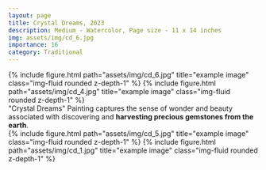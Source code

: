 ```yaml
---
layout: page
title: Crystal Dreams, 2023
description: Medium - Watercolor, Page size - 11 x 14 inches 
img: assets/img/cd_6.jpg
importance: 16
category: Traditional
---
```



<div class="row">
    <div class="col-sm mt-3 mt-md-0">
        {% include figure.html path="assets/img/cd_6.jpg" title="example image" class="img-fluid rounded z-depth-1" %}
        {% include figure.html path="assets/img/cd_4.jpg" title="example image" class="img-fluid rounded z-depth-1" %}
    </div>
    <div class="col-sm mt-3 mt-md-0">
        "Crystal Dreams" Painting captures the sense of wonder and beauty associated with discovering and <b>harvesting precious gemstones from the earth</b>.
        <br>
        {% include figure.html path="assets/img/cd_5.jpg" title="example image" class="img-fluid rounded z-depth-1" %}
        {% include figure.html path="assets/img/cd_1.jpg" title="example image" class="img-fluid rounded z-depth-1" %}
    </div>
</div>
